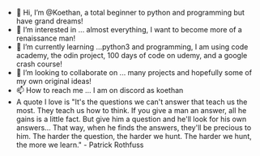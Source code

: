 - 👋 Hi, I’m @Koethan, a total beginner to python and programming but have grand dreams!
- 👀 I’m interested in ... almost everything, I want to become more of a renaissance man!
- 🌱 I’m currently learning ...python3 and programming, I am using code academy, the odin project, 100 days of code on udemy, and a google crash course!
- 💞️ I’m looking to collaborate on ... many projects and hopefully some of my own original ideas!
- 📫 How to reach me ... I am on discord as koethan
- A quote I love is "It's the questions we can't answer that teach us the most. They teach us how to think. If you give a man an answer, all he gains is a little fact. But give him a question and he'll look for his own answers... That way, when he finds the answers, they'll be precious to him. The harder the question, the harder we hunt. The harder we hunt, the more we learn." - Patrick Rothfuss

<!---
Koethan/Koethan is a ✨ special ✨ repository because its `README.md` (this file) appears on your GitHub profile.
You can click the Preview link to take a look at your changes.
--->
